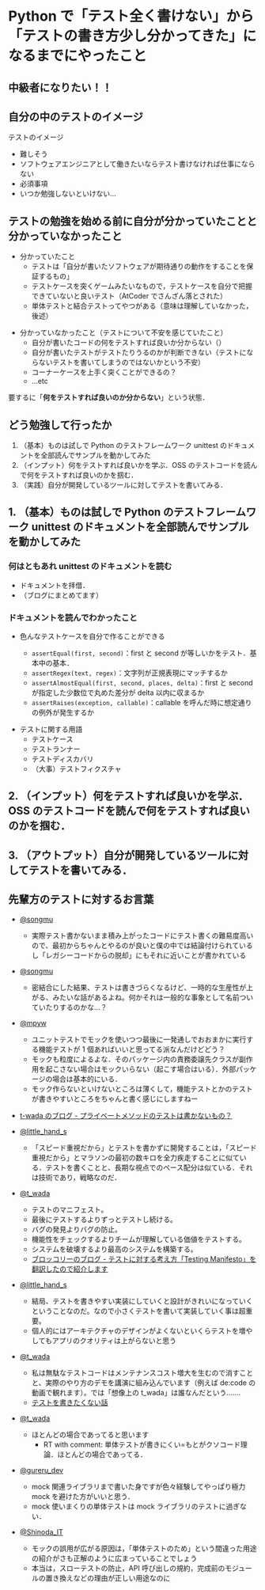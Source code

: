 # Python で「テスト全く書けない」から「テストの書き方少し分かってきた」になるまでにやったこと

## 中級者になりたい！！

<!-- ちょうど PyCon の投稿期限前後で
プログラミングを勉強して 2 年

自分がずっと思っていたのは，
「中級者になりたい！！！」
という思い．

自分の中の中級者のイメージをツイートの画像で見せる

・テストを書ける（レベル感は分からないが）
・アプリケーションのログを設計し，エラーが起きたときに対処することを念頭において開発できる
・多少なりとも OSS にコントリビュートしてる

...etc

-->

## 自分の中のテストのイメージ

テストのイメージ

- 難しそう
- ソフトウェアエンジニアとして働きたいならテスト書けなければ仕事にならない
- 必須事項
- いつか勉強しないといけない...

## テストの勉強を始める前に自分が分かっていたことと分かっていなかったこと

- 分かっていたこと
  - テストは「自分が書いたソフトウェアが期待通りの動作をすることを保証するもの」
  - テストケースを突くゲームみたいなもので，テストケースを自分で把握できていないと良いテスト（AtCoder でさんざん落とされた）
  - 単体テストと結合テストってやつがある（意味は理解していなかった，後述）

<!-- 逆に分からなかったこと，テストについて不安を感じていたことはたくさんあります．挙げるとキリはありませんが，主にこのスライドような感じです．

恐らく的外れな不安もあるかと思いますが，大方
 -->

- 分かっていなかったこと（テストについて不安を感じていたこと）
  - 自分が書いたコードの何をテストすれば良いか分からない（）
  - 自分が書いたテストがテストたりうるのかが判断できない（テストにならないテストを書いてしまうのではないかという不安）
  - コーナーケースを上手く突くことができるの？
  - ...etc

要するに「**何をテストすれば良いのか分からない**」という状態．

## どう勉強して行ったか

<!-- じゃあ具体的にどうやって勉強して行ったか．
ありきたりな流れかもしれませんが，こんな感じになります． -->

1. （基本）ものは試しで Python のテストフレームワーク unittest のドキュメントを全部読んでサンプルを動かしてみた
2. （インプット）何をテストすれば良いかを学ぶ．OSS のテストコードを読んで何をテストすれば良いのかを掴む．
3. （実践）自分が開発しているツールに対してテストを書いてみる．

## 1. （基本）ものは試しで Python のテストフレームワーク unittest のドキュメントを全部読んでサンプルを動かしてみた

### 何はともあれ unittest のドキュメントを読む

- ドキュメントを拝借．
- （ブログにまとめてます）

### ドキュメントを読んでわかったこと

- 色んなテストケースを自分で作ることができる

  - `assertEqual(first, second)`：first と second が等しいかをテスト．基本中の基本．
  - `assertRegex(text, regex)`：文字列が正規表現にマッチするか
  - `assertAlmostEqual(first, second, places, delta)`：first と second が指定した少数位で丸めた差分が delta 以内に収まるか
  - `assertRaises(exception, callable)`：callable を呼んだ時に想定通りの例外が発生するか

<!--
これ以外にもたくさんのテストケースを実装できる `assert*()` メソッドが存在し，
色んな場面，動作のテストを行うことができる．
-->

- テストに関する用語
  - テストケース
  - テストランナー
  - テストディスカバリ
  - （大事）テストフィクスチャ

## 2. （インプット）何をテストすれば良いかを学ぶ．OSS のテストコードを読んで何をテストすれば良いのかを掴む．

## 3. （アウトプット）自分が開発しているツールに対してテストを書いてみる．

## 先輩方のテストに対するお言葉

<!-- 各種テストに関するツイートを拝借 -->

- [@songmu](https://twitter.com/songmu/status/1258764656555917314)
  - 実際テスト書かないまま積み上がったコードにテスト書くの難易度高いので、最初からちゃんとやるのが良いと僕の中では結論付けられているし「レガシーコードからの脱却」にもそれに近いことが書かれている
- [@songmu](https://twitter.com/songmu/status/1258763581060812800)

  - 密結合にした結果、テストは書きづらくなるけど、一時的な生産性が上がる、みたいな話があるよね。何かそれは一般的な事象として名前ついていたりするのかな…？

- [@mpyw](https://twitter.com/mpyw/status/1258276638002798592)

  - ユニットテストでモックを使いつつ最後に一発通しでおおまかに実行する機能テストが 1 個あればいいと思ってる派なんだけどどう？
  - モックも粒度によるよな．そのパッケージ内の責務委譲先クラスが副作用を起こさない場合はモックいらない（起こす場合はいる）．外部パッケージの場合は基本的にいる．
  - モック作らないといけないところは薄くして，機能テストとかのテストが書きやすいところをちゃんと書く感じにしますねー

- [t-wada のブログ - プライベートメソッドのテストは書かないもの？](https://t-wada.hatenablog.jp/entry/should-we-test-private-methods)

- [@little_hand_s](https://twitter.com/little_hand_s/status/1253945737760530434)

  - 「スピード重視だから」とテストを書かずに開発することは，「スピード重視だから」とマラソンの最初の数キロを全力疾走することに似ている．テストを書くことと、長期な視点でのペース配分は似ている．それは技術であり，戦略なのだ．

- [@t_wada](https://twitter.com/t_wada/status/1252058144672342018)

  - テストのマニフェスト。
  - 最後にテストするよりずっとテストし続ける。
  - バグの発見よりバグの防止。
  - 機能性をチェックするよりチームが理解している価値をテストする。
  - システムを破壊するより最高のシステムを構築する。
  - [ブロッコリーのブログ - テストに対する考え方「Testing Manifesto」を翻訳したので紹介します](https://nihonbuson.hatenadiary.jp/entry/TestingManifesto)

- [@little_hand_s](https://twitter.com/little_hand_s/status/1250209347990253569)

  - 結局、テストを書きやすい実装にしていくと設計がきれいになっていくということなのだ。なので小さくテストを書いて実装していく事は超重要。
  - 個人的にはアーキテクチャのデザインがよくないといくらテストを増やしてもアプリのクオリティは上がらないと思う

- [@t_wada](https://twitter.com/t_wada/status/1182819951859494914)

  - 私は無駄なテストコードはメンテナンスコスト増大を生むので消すことと、実際のやり方のデモを講演に組み込んでいます（例えば de:code の動画で観れます）。では「想像上の t_wada」は誰なんだという….…
  - [テストを書きたくない話](https://speakerdeck.com/kishida/i-dont-want-to-write-tests)

- [@t_wada](https://twitter.com/t_wada/status/1258673492175712256)
  - ほとんどの場合であってると思います
    - RT with comment: 単体テストが書きにくい=もとがクソコード理論．ほとんどの場合であってる．
- [@gureru_dev](https://twitter.com/guregu_dev/status/1257998106139885577)

  - mock 関連ライブラリまで書いた身ですが色々経験してやっぱり極力 mock を避けた方がいいと思う．
  - mock 使いまくりの単体テストは mock ライブラリのテストに過ぎない．

- [@Shinoda_IT](https://twitter.com/Shinoda_IT/status/1258270483125919744)
  - モックの誤用が広がる原因は，「単体テストのため」という間違った用途の紹介がさも正解のように広まっていることでしょう
  - 本当は，スローテストの防止，API 呼び出しの規約，完成前のモジュールの置き換えなどの理由が正しい用途なのに
